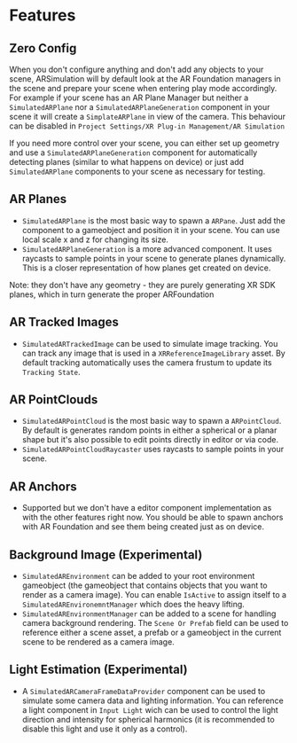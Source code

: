 # Features

## Zero Config
When you don't configure anything and don't add any objects to your scene, ARSimulation will by default look at the AR Foundation managers in the scene and prepare your scene when entering play mode accordingly. For example if your scene has an AR Plane Manager but neither a ``SimulatedARPlane`` nor a ``SimulatedARPlaneGeneration`` component in your scene it will create a ``SimplateARPlane`` in view of the camera.
This behaviour can be disabled in ``Project Settings/XR Plug-in Management/AR Simulation``

If you need more control over your scene, you can either set up geometry and use a ``SimulatedARPlaneGeneration`` component for automatically detecting planes (similar to what happens on device) or just add ``SimulatedARPlane`` components to your scene as necessary for testing.

## AR Planes
- ``SimulatedARPlane`` is the most basic way to spawn a ``ARPane``. Just add the component to a gameobject and position it in your scene. You can use local scale x and z for changing its size.
- ``SimulatedARPlaneGeneration`` is a more advanced component. It uses raycasts to sample points in your scene to generate planes dynamically. This is a closer representation of how planes get created on device.

Note: they don't have any geometry - they are purely generating XR SDK planes, which in turn generate the proper ARFoundation 

## AR Tracked Images
- ``SimulatedARTrackedImage`` can be used to simulate image tracking. You can track any image that is used in a ``XRReferenceImageLibrary`` asset. By default tracking automatically uses the camera frustum to update its ``Tracking State``.

## AR PointClouds
- ``SimulatedARPointCloud`` is the most basic way to spawn a ``ARPointCloud``. By default is generates random points in either a spherical or a planar shape but it's also possible to edit points directly in editor or via code.
- ``SimulatedARPointCloudRaycaster`` uses raycasts to sample points in your scene. 

## AR Anchors
- Supported but we don't have a editor component implementation as with the other features right now. 
You should be able to spawn anchors with AR Foundation and see them being created just as on device.

## Background Image (Experimental)
- ``SimulatedAREnvironment`` can be added to your root environment gameobject (the gameobject that contains objects that you want to render as a camera image). You can enable ``IsActive`` to assign itself to a ``SimulatedAREnvironemntManager`` which does the heavy lifting.
- ``SimulatedAREnvironmentManager`` can be added to a scene for handling camera background rendering. The ``Scene Or Prefab`` field can be used to reference either a scene asset, a prefab or a gameobject in the current scene to be rendered as a camera image.

## Light Estimation (Experimental)
- A ``SimulatedARCameraFrameDataProvider`` component can be used to simulate some camera data and lighting information. You can reference a light component in ``Input Light`` wich can be used to control the light direction and intensity for spherical harmonics (it is recommended to disable this light and use it only as a control).